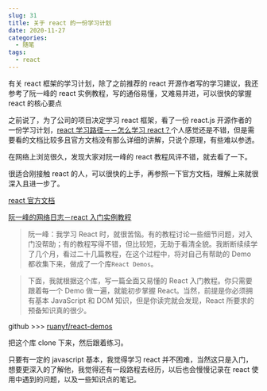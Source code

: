 ```yaml
---
slug: 31
title: 关于 react 的一份学习计划
date: 2020-11-27
categories: 
  - 随笔
tags: 
  - react
---
```


有关 react 框架的学习计划，除了之前推荐的 react 开源作者写的学习建议，我还参考了阮一峰的 react 实例教程，写的通俗易懂，又难易并进，可以很快的掌握 react 的核心要点

之前说了，为了公司的项目决定学习 react 框架，看了一份 react.js 开源作者的一份学习计划，[react 学习路径－－怎么学习 react？](../20201119-react-learning-path)个人感觉还是不错，但是需要看的文档比较多且官方文档没有那么详细的讲解，只说个原理，有些难以参透。

在网络上浏览很久，发现大家对阮一峰的 react 教程风评不错，就去看了一下。

很适合刚接触 react 的人，可以很快的上手，再参照一下官方文档，理解上来就很深入且进一步了。

[react 官方文档](https://react.docschina.org/docs/getting-started.html)

[阮一峰的网络日志－react 入门实例教程](http://www.ruanyifeng.com/blog/2015/03/react.html)

>阮一峰：我学习 React 时，就很苦恼。有的教程讨论一些细节问题，对入门没帮助；有的教程写得不错，但比较短，无助于看清全貌。我断断续续学了几个月，看过二十几篇教程，在这个过程中，将对自己有帮助的 Demo 都收集下来，做成了一个库`React Demos`。

>下面，我就根据这个库，写一篇全面又易懂的 React 入门教程。你只需要跟着每一个 Demo 做一遍，就能初步掌握 React。当然，前提是你必须拥有基本 JavaScript 和 DOM 知识，但是你读完就会发现，React 所要求的预备知识真的很少。

github >>> [ruanyf/react-demos](https://github.com/ruanyf/react-demos)

把这个库 clone 下来，然后跟着练习。

只要有一定的 javascript 基本，我觉得学习 react 并不困难，当然这只是入门，想要更深入的了解他，我觉得还有一段路程去经历，以后也会慢慢记录在 react 使用中遇到的问题，以及一些知识点的笔记。
